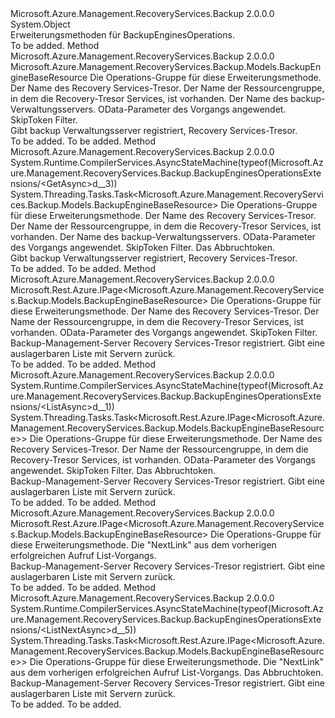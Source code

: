<Type Name="BackupEnginesOperationsExtensions" FullName="Microsoft.Azure.Management.RecoveryServices.Backup.BackupEnginesOperationsExtensions">
  <TypeSignature Language="C#" Value="public static class BackupEnginesOperationsExtensions" />
  <TypeSignature Language="ILAsm" Value=".class public auto ansi abstract sealed beforefieldinit BackupEnginesOperationsExtensions extends System.Object" />
  <TypeSignature Language="DocId" Value="T:Microsoft.Azure.Management.RecoveryServices.Backup.BackupEnginesOperationsExtensions" />
  <TypeSignature Language="VB.NET" Value="Public Module BackupEnginesOperationsExtensions" />
  <TypeSignature Language="F#" Value="type BackupEnginesOperationsExtensions = class" />
  <AssemblyInfo>
    <AssemblyName>Microsoft.Azure.Management.RecoveryServices.Backup</AssemblyName>
    <AssemblyVersion>2.0.0.0</AssemblyVersion>
  </AssemblyInfo>
  <Base>
    <BaseTypeName>System.Object</BaseTypeName>
  </Base>
  <Interfaces />
  <Docs>
    <summary>
            Erweiterungsmethoden für BackupEnginesOperations.
            </summary>
    <remarks>To be added.</remarks>
  </Docs>
  <Members>
    <Member MemberName="Get">
      <MemberSignature Language="C#" Value="public static Microsoft.Azure.Management.RecoveryServices.Backup.Models.BackupEngineBaseResource Get (this Microsoft.Azure.Management.RecoveryServices.Backup.IBackupEnginesOperations operations, string vaultName, string resourceGroupName, string backupEngineName, Microsoft.Rest.Azure.OData.ODataQuery&lt;Microsoft.Azure.Management.RecoveryServices.Backup.Models.BMSBackupEngineQueryObject&gt; odataQuery = null, string skipToken = null);" />
      <MemberSignature Language="ILAsm" Value=".method public static hidebysig class Microsoft.Azure.Management.RecoveryServices.Backup.Models.BackupEngineBaseResource Get(class Microsoft.Azure.Management.RecoveryServices.Backup.IBackupEnginesOperations operations, string vaultName, string resourceGroupName, string backupEngineName, class Microsoft.Rest.Azure.OData.ODataQuery`1&lt;class Microsoft.Azure.Management.RecoveryServices.Backup.Models.BMSBackupEngineQueryObject&gt; odataQuery, string skipToken) cil managed" />
      <MemberSignature Language="DocId" Value="M:Microsoft.Azure.Management.RecoveryServices.Backup.BackupEnginesOperationsExtensions.Get(Microsoft.Azure.Management.RecoveryServices.Backup.IBackupEnginesOperations,System.String,System.String,System.String,Microsoft.Rest.Azure.OData.ODataQuery{Microsoft.Azure.Management.RecoveryServices.Backup.Models.BMSBackupEngineQueryObject},System.String)" />
      <MemberSignature Language="VB.NET" Value="&lt;Extension()&gt;&#xA;Public Function Get (operations As IBackupEnginesOperations, vaultName As String, resourceGroupName As String, backupEngineName As String, Optional odataQuery As ODataQuery(Of BMSBackupEngineQueryObject) = null, Optional skipToken As String = null) As BackupEngineBaseResource" />
      <MemberSignature Language="F#" Value="static member Get : Microsoft.Azure.Management.RecoveryServices.Backup.IBackupEnginesOperations * string * string * string * Microsoft.Rest.Azure.OData.ODataQuery&lt;Microsoft.Azure.Management.RecoveryServices.Backup.Models.BMSBackupEngineQueryObject&gt; * string -&gt; Microsoft.Azure.Management.RecoveryServices.Backup.Models.BackupEngineBaseResource" Usage="Microsoft.Azure.Management.RecoveryServices.Backup.BackupEnginesOperationsExtensions.Get (operations, vaultName, resourceGroupName, backupEngineName, odataQuery, skipToken)" />
      <MemberType>Method</MemberType>
      <AssemblyInfo>
        <AssemblyName>Microsoft.Azure.Management.RecoveryServices.Backup</AssemblyName>
        <AssemblyVersion>2.0.0.0</AssemblyVersion>
      </AssemblyInfo>
      <ReturnValue>
        <ReturnType>Microsoft.Azure.Management.RecoveryServices.Backup.Models.BackupEngineBaseResource</ReturnType>
      </ReturnValue>
      <Parameters>
        <Parameter Name="operations" Type="Microsoft.Azure.Management.RecoveryServices.Backup.IBackupEnginesOperations" RefType="this" />
        <Parameter Name="vaultName" Type="System.String" />
        <Parameter Name="resourceGroupName" Type="System.String" />
        <Parameter Name="backupEngineName" Type="System.String" />
        <Parameter Name="odataQuery" Type="Microsoft.Rest.Azure.OData.ODataQuery&lt;Microsoft.Azure.Management.RecoveryServices.Backup.Models.BMSBackupEngineQueryObject&gt;" />
        <Parameter Name="skipToken" Type="System.String" />
      </Parameters>
      <Docs>
        <param name="operations">
            Die Operations-Gruppe für diese Erweiterungsmethode.
            </param>
        <param name="vaultName">
            Der Name des Recovery Services-Tresor.
            </param>
        <param name="resourceGroupName">
            Der Name der Ressourcengruppe, in dem die Recovery-Tresor Services, ist vorhanden.
            </param>
        <param name="backupEngineName">
            Der Name des backup-Verwaltungsservers.
            </param>
        <param name="odataQuery">
            OData-Parameter des Vorgangs angewendet.
            </param>
        <param name="skipToken">
            SkipToken Filter.
            </param>
        <summary>
            Gibt backup Verwaltungsserver registriert, Recovery Services-Tresor.
            </summary>
        <returns>To be added.</returns>
        <remarks>To be added.</remarks>
      </Docs>
    </Member>
    <Member MemberName="GetAsync">
      <MemberSignature Language="C#" Value="public static System.Threading.Tasks.Task&lt;Microsoft.Azure.Management.RecoveryServices.Backup.Models.BackupEngineBaseResource&gt; GetAsync (this Microsoft.Azure.Management.RecoveryServices.Backup.IBackupEnginesOperations operations, string vaultName, string resourceGroupName, string backupEngineName, Microsoft.Rest.Azure.OData.ODataQuery&lt;Microsoft.Azure.Management.RecoveryServices.Backup.Models.BMSBackupEngineQueryObject&gt; odataQuery = null, string skipToken = null, System.Threading.CancellationToken cancellationToken = null);" />
      <MemberSignature Language="ILAsm" Value=".method public static hidebysig class System.Threading.Tasks.Task`1&lt;class Microsoft.Azure.Management.RecoveryServices.Backup.Models.BackupEngineBaseResource&gt; GetAsync(class Microsoft.Azure.Management.RecoveryServices.Backup.IBackupEnginesOperations operations, string vaultName, string resourceGroupName, string backupEngineName, class Microsoft.Rest.Azure.OData.ODataQuery`1&lt;class Microsoft.Azure.Management.RecoveryServices.Backup.Models.BMSBackupEngineQueryObject&gt; odataQuery, string skipToken, valuetype System.Threading.CancellationToken cancellationToken) cil managed" />
      <MemberSignature Language="DocId" Value="M:Microsoft.Azure.Management.RecoveryServices.Backup.BackupEnginesOperationsExtensions.GetAsync(Microsoft.Azure.Management.RecoveryServices.Backup.IBackupEnginesOperations,System.String,System.String,System.String,Microsoft.Rest.Azure.OData.ODataQuery{Microsoft.Azure.Management.RecoveryServices.Backup.Models.BMSBackupEngineQueryObject},System.String,System.Threading.CancellationToken)" />
      <MemberSignature Language="F#" Value="static member GetAsync : Microsoft.Azure.Management.RecoveryServices.Backup.IBackupEnginesOperations * string * string * string * Microsoft.Rest.Azure.OData.ODataQuery&lt;Microsoft.Azure.Management.RecoveryServices.Backup.Models.BMSBackupEngineQueryObject&gt; * string * System.Threading.CancellationToken -&gt; System.Threading.Tasks.Task&lt;Microsoft.Azure.Management.RecoveryServices.Backup.Models.BackupEngineBaseResource&gt;" Usage="Microsoft.Azure.Management.RecoveryServices.Backup.BackupEnginesOperationsExtensions.GetAsync (operations, vaultName, resourceGroupName, backupEngineName, odataQuery, skipToken, cancellationToken)" />
      <MemberType>Method</MemberType>
      <AssemblyInfo>
        <AssemblyName>Microsoft.Azure.Management.RecoveryServices.Backup</AssemblyName>
        <AssemblyVersion>2.0.0.0</AssemblyVersion>
      </AssemblyInfo>
      <Attributes>
        <Attribute>
          <AttributeName>System.Runtime.CompilerServices.AsyncStateMachine(typeof(Microsoft.Azure.Management.RecoveryServices.Backup.BackupEnginesOperationsExtensions/&lt;GetAsync&gt;d__3))</AttributeName>
        </Attribute>
      </Attributes>
      <ReturnValue>
        <ReturnType>System.Threading.Tasks.Task&lt;Microsoft.Azure.Management.RecoveryServices.Backup.Models.BackupEngineBaseResource&gt;</ReturnType>
      </ReturnValue>
      <Parameters>
        <Parameter Name="operations" Type="Microsoft.Azure.Management.RecoveryServices.Backup.IBackupEnginesOperations" RefType="this" />
        <Parameter Name="vaultName" Type="System.String" />
        <Parameter Name="resourceGroupName" Type="System.String" />
        <Parameter Name="backupEngineName" Type="System.String" />
        <Parameter Name="odataQuery" Type="Microsoft.Rest.Azure.OData.ODataQuery&lt;Microsoft.Azure.Management.RecoveryServices.Backup.Models.BMSBackupEngineQueryObject&gt;" />
        <Parameter Name="skipToken" Type="System.String" />
        <Parameter Name="cancellationToken" Type="System.Threading.CancellationToken" />
      </Parameters>
      <Docs>
        <param name="operations">
            Die Operations-Gruppe für diese Erweiterungsmethode.
            </param>
        <param name="vaultName">
            Der Name des Recovery Services-Tresor.
            </param>
        <param name="resourceGroupName">
            Der Name der Ressourcengruppe, in dem die Recovery-Tresor Services, ist vorhanden.
            </param>
        <param name="backupEngineName">
            Der Name des backup-Verwaltungsservers.
            </param>
        <param name="odataQuery">
            OData-Parameter des Vorgangs angewendet.
            </param>
        <param name="skipToken">
            SkipToken Filter.
            </param>
        <param name="cancellationToken">
            Das Abbruchtoken.
            </param>
        <summary>
            Gibt backup Verwaltungsserver registriert, Recovery Services-Tresor.
            </summary>
        <returns>To be added.</returns>
        <remarks>To be added.</remarks>
      </Docs>
    </Member>
    <Member MemberName="List">
      <MemberSignature Language="C#" Value="public static Microsoft.Rest.Azure.IPage&lt;Microsoft.Azure.Management.RecoveryServices.Backup.Models.BackupEngineBaseResource&gt; List (this Microsoft.Azure.Management.RecoveryServices.Backup.IBackupEnginesOperations operations, string vaultName, string resourceGroupName, Microsoft.Rest.Azure.OData.ODataQuery&lt;Microsoft.Azure.Management.RecoveryServices.Backup.Models.BMSBackupEnginesQueryObject&gt; odataQuery = null, string skipToken = null);" />
      <MemberSignature Language="ILAsm" Value=".method public static hidebysig class Microsoft.Rest.Azure.IPage`1&lt;class Microsoft.Azure.Management.RecoveryServices.Backup.Models.BackupEngineBaseResource&gt; List(class Microsoft.Azure.Management.RecoveryServices.Backup.IBackupEnginesOperations operations, string vaultName, string resourceGroupName, class Microsoft.Rest.Azure.OData.ODataQuery`1&lt;class Microsoft.Azure.Management.RecoveryServices.Backup.Models.BMSBackupEnginesQueryObject&gt; odataQuery, string skipToken) cil managed" />
      <MemberSignature Language="DocId" Value="M:Microsoft.Azure.Management.RecoveryServices.Backup.BackupEnginesOperationsExtensions.List(Microsoft.Azure.Management.RecoveryServices.Backup.IBackupEnginesOperations,System.String,System.String,Microsoft.Rest.Azure.OData.ODataQuery{Microsoft.Azure.Management.RecoveryServices.Backup.Models.BMSBackupEnginesQueryObject},System.String)" />
      <MemberSignature Language="VB.NET" Value="&lt;Extension()&gt;&#xA;Public Function List (operations As IBackupEnginesOperations, vaultName As String, resourceGroupName As String, Optional odataQuery As ODataQuery(Of BMSBackupEnginesQueryObject) = null, Optional skipToken As String = null) As IPage(Of BackupEngineBaseResource)" />
      <MemberSignature Language="F#" Value="static member List : Microsoft.Azure.Management.RecoveryServices.Backup.IBackupEnginesOperations * string * string * Microsoft.Rest.Azure.OData.ODataQuery&lt;Microsoft.Azure.Management.RecoveryServices.Backup.Models.BMSBackupEnginesQueryObject&gt; * string -&gt; Microsoft.Rest.Azure.IPage&lt;Microsoft.Azure.Management.RecoveryServices.Backup.Models.BackupEngineBaseResource&gt;" Usage="Microsoft.Azure.Management.RecoveryServices.Backup.BackupEnginesOperationsExtensions.List (operations, vaultName, resourceGroupName, odataQuery, skipToken)" />
      <MemberType>Method</MemberType>
      <AssemblyInfo>
        <AssemblyName>Microsoft.Azure.Management.RecoveryServices.Backup</AssemblyName>
        <AssemblyVersion>2.0.0.0</AssemblyVersion>
      </AssemblyInfo>
      <ReturnValue>
        <ReturnType>Microsoft.Rest.Azure.IPage&lt;Microsoft.Azure.Management.RecoveryServices.Backup.Models.BackupEngineBaseResource&gt;</ReturnType>
      </ReturnValue>
      <Parameters>
        <Parameter Name="operations" Type="Microsoft.Azure.Management.RecoveryServices.Backup.IBackupEnginesOperations" RefType="this" />
        <Parameter Name="vaultName" Type="System.String" />
        <Parameter Name="resourceGroupName" Type="System.String" />
        <Parameter Name="odataQuery" Type="Microsoft.Rest.Azure.OData.ODataQuery&lt;Microsoft.Azure.Management.RecoveryServices.Backup.Models.BMSBackupEnginesQueryObject&gt;" />
        <Parameter Name="skipToken" Type="System.String" />
      </Parameters>
      <Docs>
        <param name="operations">
            Die Operations-Gruppe für diese Erweiterungsmethode.
            </param>
        <param name="vaultName">
            Der Name des Recovery Services-Tresor.
            </param>
        <param name="resourceGroupName">
            Der Name der Ressourcengruppe, in dem die Recovery-Tresor Services, ist vorhanden.
            </param>
        <param name="odataQuery">
            OData-Parameter des Vorgangs angewendet.
            </param>
        <param name="skipToken">
            SkipToken Filter.
            </param>
        <summary>
            Backup-Management-Server Recovery Services-Tresor registriert. Gibt eine auslagerbaren Liste mit Servern zurück.
            </summary>
        <returns>To be added.</returns>
        <remarks>To be added.</remarks>
      </Docs>
    </Member>
    <Member MemberName="ListAsync">
      <MemberSignature Language="C#" Value="public static System.Threading.Tasks.Task&lt;Microsoft.Rest.Azure.IPage&lt;Microsoft.Azure.Management.RecoveryServices.Backup.Models.BackupEngineBaseResource&gt;&gt; ListAsync (this Microsoft.Azure.Management.RecoveryServices.Backup.IBackupEnginesOperations operations, string vaultName, string resourceGroupName, Microsoft.Rest.Azure.OData.ODataQuery&lt;Microsoft.Azure.Management.RecoveryServices.Backup.Models.BMSBackupEnginesQueryObject&gt; odataQuery = null, string skipToken = null, System.Threading.CancellationToken cancellationToken = null);" />
      <MemberSignature Language="ILAsm" Value=".method public static hidebysig class System.Threading.Tasks.Task`1&lt;class Microsoft.Rest.Azure.IPage`1&lt;class Microsoft.Azure.Management.RecoveryServices.Backup.Models.BackupEngineBaseResource&gt;&gt; ListAsync(class Microsoft.Azure.Management.RecoveryServices.Backup.IBackupEnginesOperations operations, string vaultName, string resourceGroupName, class Microsoft.Rest.Azure.OData.ODataQuery`1&lt;class Microsoft.Azure.Management.RecoveryServices.Backup.Models.BMSBackupEnginesQueryObject&gt; odataQuery, string skipToken, valuetype System.Threading.CancellationToken cancellationToken) cil managed" />
      <MemberSignature Language="DocId" Value="M:Microsoft.Azure.Management.RecoveryServices.Backup.BackupEnginesOperationsExtensions.ListAsync(Microsoft.Azure.Management.RecoveryServices.Backup.IBackupEnginesOperations,System.String,System.String,Microsoft.Rest.Azure.OData.ODataQuery{Microsoft.Azure.Management.RecoveryServices.Backup.Models.BMSBackupEnginesQueryObject},System.String,System.Threading.CancellationToken)" />
      <MemberSignature Language="F#" Value="static member ListAsync : Microsoft.Azure.Management.RecoveryServices.Backup.IBackupEnginesOperations * string * string * Microsoft.Rest.Azure.OData.ODataQuery&lt;Microsoft.Azure.Management.RecoveryServices.Backup.Models.BMSBackupEnginesQueryObject&gt; * string * System.Threading.CancellationToken -&gt; System.Threading.Tasks.Task&lt;Microsoft.Rest.Azure.IPage&lt;Microsoft.Azure.Management.RecoveryServices.Backup.Models.BackupEngineBaseResource&gt;&gt;" Usage="Microsoft.Azure.Management.RecoveryServices.Backup.BackupEnginesOperationsExtensions.ListAsync (operations, vaultName, resourceGroupName, odataQuery, skipToken, cancellationToken)" />
      <MemberType>Method</MemberType>
      <AssemblyInfo>
        <AssemblyName>Microsoft.Azure.Management.RecoveryServices.Backup</AssemblyName>
        <AssemblyVersion>2.0.0.0</AssemblyVersion>
      </AssemblyInfo>
      <Attributes>
        <Attribute>
          <AttributeName>System.Runtime.CompilerServices.AsyncStateMachine(typeof(Microsoft.Azure.Management.RecoveryServices.Backup.BackupEnginesOperationsExtensions/&lt;ListAsync&gt;d__1))</AttributeName>
        </Attribute>
      </Attributes>
      <ReturnValue>
        <ReturnType>System.Threading.Tasks.Task&lt;Microsoft.Rest.Azure.IPage&lt;Microsoft.Azure.Management.RecoveryServices.Backup.Models.BackupEngineBaseResource&gt;&gt;</ReturnType>
      </ReturnValue>
      <Parameters>
        <Parameter Name="operations" Type="Microsoft.Azure.Management.RecoveryServices.Backup.IBackupEnginesOperations" RefType="this" />
        <Parameter Name="vaultName" Type="System.String" />
        <Parameter Name="resourceGroupName" Type="System.String" />
        <Parameter Name="odataQuery" Type="Microsoft.Rest.Azure.OData.ODataQuery&lt;Microsoft.Azure.Management.RecoveryServices.Backup.Models.BMSBackupEnginesQueryObject&gt;" />
        <Parameter Name="skipToken" Type="System.String" />
        <Parameter Name="cancellationToken" Type="System.Threading.CancellationToken" />
      </Parameters>
      <Docs>
        <param name="operations">
            Die Operations-Gruppe für diese Erweiterungsmethode.
            </param>
        <param name="vaultName">
            Der Name des Recovery Services-Tresor.
            </param>
        <param name="resourceGroupName">
            Der Name der Ressourcengruppe, in dem die Recovery-Tresor Services, ist vorhanden.
            </param>
        <param name="odataQuery">
            OData-Parameter des Vorgangs angewendet.
            </param>
        <param name="skipToken">
            SkipToken Filter.
            </param>
        <param name="cancellationToken">
            Das Abbruchtoken.
            </param>
        <summary>
            Backup-Management-Server Recovery Services-Tresor registriert. Gibt eine auslagerbaren Liste mit Servern zurück.
            </summary>
        <returns>To be added.</returns>
        <remarks>To be added.</remarks>
      </Docs>
    </Member>
    <Member MemberName="ListNext">
      <MemberSignature Language="C#" Value="public static Microsoft.Rest.Azure.IPage&lt;Microsoft.Azure.Management.RecoveryServices.Backup.Models.BackupEngineBaseResource&gt; ListNext (this Microsoft.Azure.Management.RecoveryServices.Backup.IBackupEnginesOperations operations, string nextPageLink);" />
      <MemberSignature Language="ILAsm" Value=".method public static hidebysig class Microsoft.Rest.Azure.IPage`1&lt;class Microsoft.Azure.Management.RecoveryServices.Backup.Models.BackupEngineBaseResource&gt; ListNext(class Microsoft.Azure.Management.RecoveryServices.Backup.IBackupEnginesOperations operations, string nextPageLink) cil managed" />
      <MemberSignature Language="DocId" Value="M:Microsoft.Azure.Management.RecoveryServices.Backup.BackupEnginesOperationsExtensions.ListNext(Microsoft.Azure.Management.RecoveryServices.Backup.IBackupEnginesOperations,System.String)" />
      <MemberSignature Language="VB.NET" Value="&lt;Extension()&gt;&#xA;Public Function ListNext (operations As IBackupEnginesOperations, nextPageLink As String) As IPage(Of BackupEngineBaseResource)" />
      <MemberSignature Language="F#" Value="static member ListNext : Microsoft.Azure.Management.RecoveryServices.Backup.IBackupEnginesOperations * string -&gt; Microsoft.Rest.Azure.IPage&lt;Microsoft.Azure.Management.RecoveryServices.Backup.Models.BackupEngineBaseResource&gt;" Usage="Microsoft.Azure.Management.RecoveryServices.Backup.BackupEnginesOperationsExtensions.ListNext (operations, nextPageLink)" />
      <MemberType>Method</MemberType>
      <AssemblyInfo>
        <AssemblyName>Microsoft.Azure.Management.RecoveryServices.Backup</AssemblyName>
        <AssemblyVersion>2.0.0.0</AssemblyVersion>
      </AssemblyInfo>
      <ReturnValue>
        <ReturnType>Microsoft.Rest.Azure.IPage&lt;Microsoft.Azure.Management.RecoveryServices.Backup.Models.BackupEngineBaseResource&gt;</ReturnType>
      </ReturnValue>
      <Parameters>
        <Parameter Name="operations" Type="Microsoft.Azure.Management.RecoveryServices.Backup.IBackupEnginesOperations" RefType="this" />
        <Parameter Name="nextPageLink" Type="System.String" />
      </Parameters>
      <Docs>
        <param name="operations">
            Die Operations-Gruppe für diese Erweiterungsmethode.
            </param>
        <param name="nextPageLink">
            Die "NextLink" aus dem vorherigen erfolgreichen Aufruf List-Vorgangs.
            </param>
        <summary>
            Backup-Management-Server Recovery Services-Tresor registriert. Gibt eine auslagerbaren Liste mit Servern zurück.
            </summary>
        <returns>To be added.</returns>
        <remarks>To be added.</remarks>
      </Docs>
    </Member>
    <Member MemberName="ListNextAsync">
      <MemberSignature Language="C#" Value="public static System.Threading.Tasks.Task&lt;Microsoft.Rest.Azure.IPage&lt;Microsoft.Azure.Management.RecoveryServices.Backup.Models.BackupEngineBaseResource&gt;&gt; ListNextAsync (this Microsoft.Azure.Management.RecoveryServices.Backup.IBackupEnginesOperations operations, string nextPageLink, System.Threading.CancellationToken cancellationToken = null);" />
      <MemberSignature Language="ILAsm" Value=".method public static hidebysig class System.Threading.Tasks.Task`1&lt;class Microsoft.Rest.Azure.IPage`1&lt;class Microsoft.Azure.Management.RecoveryServices.Backup.Models.BackupEngineBaseResource&gt;&gt; ListNextAsync(class Microsoft.Azure.Management.RecoveryServices.Backup.IBackupEnginesOperations operations, string nextPageLink, valuetype System.Threading.CancellationToken cancellationToken) cil managed" />
      <MemberSignature Language="DocId" Value="M:Microsoft.Azure.Management.RecoveryServices.Backup.BackupEnginesOperationsExtensions.ListNextAsync(Microsoft.Azure.Management.RecoveryServices.Backup.IBackupEnginesOperations,System.String,System.Threading.CancellationToken)" />
      <MemberSignature Language="F#" Value="static member ListNextAsync : Microsoft.Azure.Management.RecoveryServices.Backup.IBackupEnginesOperations * string * System.Threading.CancellationToken -&gt; System.Threading.Tasks.Task&lt;Microsoft.Rest.Azure.IPage&lt;Microsoft.Azure.Management.RecoveryServices.Backup.Models.BackupEngineBaseResource&gt;&gt;" Usage="Microsoft.Azure.Management.RecoveryServices.Backup.BackupEnginesOperationsExtensions.ListNextAsync (operations, nextPageLink, cancellationToken)" />
      <MemberType>Method</MemberType>
      <AssemblyInfo>
        <AssemblyName>Microsoft.Azure.Management.RecoveryServices.Backup</AssemblyName>
        <AssemblyVersion>2.0.0.0</AssemblyVersion>
      </AssemblyInfo>
      <Attributes>
        <Attribute>
          <AttributeName>System.Runtime.CompilerServices.AsyncStateMachine(typeof(Microsoft.Azure.Management.RecoveryServices.Backup.BackupEnginesOperationsExtensions/&lt;ListNextAsync&gt;d__5))</AttributeName>
        </Attribute>
      </Attributes>
      <ReturnValue>
        <ReturnType>System.Threading.Tasks.Task&lt;Microsoft.Rest.Azure.IPage&lt;Microsoft.Azure.Management.RecoveryServices.Backup.Models.BackupEngineBaseResource&gt;&gt;</ReturnType>
      </ReturnValue>
      <Parameters>
        <Parameter Name="operations" Type="Microsoft.Azure.Management.RecoveryServices.Backup.IBackupEnginesOperations" RefType="this" />
        <Parameter Name="nextPageLink" Type="System.String" />
        <Parameter Name="cancellationToken" Type="System.Threading.CancellationToken" />
      </Parameters>
      <Docs>
        <param name="operations">
            Die Operations-Gruppe für diese Erweiterungsmethode.
            </param>
        <param name="nextPageLink">
            Die "NextLink" aus dem vorherigen erfolgreichen Aufruf List-Vorgangs.
            </param>
        <param name="cancellationToken">
            Das Abbruchtoken.
            </param>
        <summary>
            Backup-Management-Server Recovery Services-Tresor registriert. Gibt eine auslagerbaren Liste mit Servern zurück.
            </summary>
        <returns>To be added.</returns>
        <remarks>To be added.</remarks>
      </Docs>
    </Member>
  </Members>
</Type>